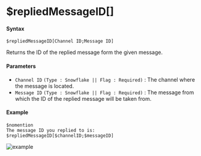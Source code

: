 # $repliedMessageID[]

#### Syntax
```
$repliedMessageID[Channel ID;Message ID]
```
Returns the ID of the replied message form the given message.

#### Parameters
- `Channel ID` `(Type : Snowflake || Flag : Required)` : The channel where the message is located.
- `Message ID` `(Type : Snowflake || Flag : Required)` : The message from which the ID of the replied message will be taken from.

#### Example
```
$nomention
The message ID you replied to is: $repliedMessageID[$channelID;$messageID]
```
![example](https://user-images.githubusercontent.com/94063167/198900570-ad5b8a25-56ad-4e66-9c3e-6495406d7fda.png)
 